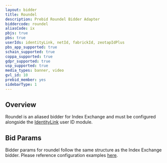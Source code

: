 ```yaml
---
layout: bidder
title: Roundel
description: Prebid Roundel Bidder Adapter
biddercode: roundel
aliasCode: ix
pbjs: true
pbs: true
userIds: identityLink, netId, fabrickId, zeotapIdPlus
pbs_app_supported: true
schain_supported: true
coppa_supported: true
gdpr_supported: true
usp_supported: true
media_types: banner, video
gvl_id: 10
prebid_member: yes
sidebarType: 1
---
```


## Overview
Roundel is an aliased bidder for Index Exchange and must be configured alongside the [IdentityLink](/dev-docs/modules/userId.html#identitylink) user ID module. 

## Bid Params
Bidder params for roundel follow the same structure as the Index Exchange bidder. Please reference configuration examples [here](/dev-docs/bidders/ix).
 
